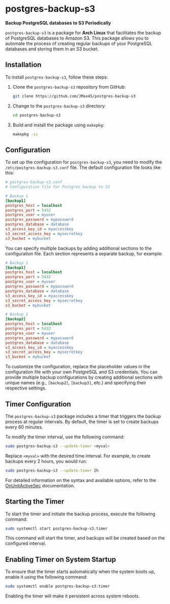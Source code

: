 # postgres-backup-s3

**Backup PostgreSQL databases to S3 Periodically**

`postgres-backup-s3` is a package for **Arch Linux** that facilitates the backup of PostgreSQL databases to Amazon S3. This package allows you to automate the process of creating regular backups of your PostgreSQL databases and storing them in an S3 bucket.

## Installation

To install `postgres-backup-s3`, follow these steps:

1. Clone the `postgres-backup-s3` repository from GitHub:

   ```bash
   git clone https://github.com/JMax45/postgres-backup-s3
   ```

2. Change to the `postgres-backup-s3` directory:

   ```bash
   cd postgres-backup-s3
   ```

3. Build and install the package using `makepkg`:

   ```bash
   makepkg -si
   ```

## Configuration

To set up the configuration for `postgres-backup-s3`, you need to modify the `/etc/postgres-backup-s3.conf` file. The default configuration file looks like this:

```ini
# postgres-backup-s3.conf
# Configuration file for Postgres backup to S3

# Backup 1
[backup1]
postgres_host = localhost
postgres_port = 5432
postgres_user = myuser
postgres_password = mypassword
postgres_database = database
s3_access_key_id = myaccesskey
s3_secret_access_key = mysecretkey
s3_bucket = mybucket
```

You can specify multiple backups by adding additional sections to the configuration file. Each section represents a separate backup, for example:

```ini
# Backup 1
[backup1]
postgres_host = localhost
postgres_port = 5432
postgres_user = myuser
postgres_password = mypassword
postgres_database = database
s3_access_key_id = myaccesskey
s3_secret_access_key = mysecretkey
s3_bucket = mybucket

# Backup 2
[backup2]
postgres_host = localhost
postgres_port = 5432
postgres_user = myuser
postgres_password = mypassword
postgres_database = database
s3_access_key_id = myaccesskey
s3_secret_access_key = mysecretkey
s3_bucket = mybucket
```

To customize the configuration, replace the placeholder values in the configuration file with your own PostgreSQL and S3 credentials. You can provide multiple backup configurations by creating additional sections with unique names (e.g., `[backup2]`, `[backup3]`, etc.) and specifying their respective settings.

## Timer Configuration

The `postgres-backup-s3` package includes a timer that triggers the backup process at regular intervals. By default, the timer is set to create backups every 60 minutes.

To modify the timer interval, use the following command:

```bash
sudo postgres-backup-s3 --update-timer <myval>
```

Replace `<myval>` with the desired time interval. For example, to create backups every 2 hours, you would run:

```bash
sudo postgres-backup-s3 --update-timer 2h
```

For detailed information on the syntax and available options, refer to the [OnUnitActiveSec](https://www.freedesktop.org/software/systemd/man/systemd.timer.html#Options) documentation.

## Starting the Timer

To start the timer and initiate the backup process, execute the following command:

```bash
sudo systemctl start postgres-backup-s3.timer
```

This command will start the timer, and backups will be created based on the configured interval.

## Enabling Timer on System Startup

To ensure that the timer starts automatically when the system boots up, enable it using the following command:

```bash
sudo systemctl enable postgres-backup-s3.timer
```

Enabling the timer will make it persistent across system reboots.